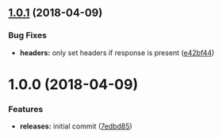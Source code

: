 <a name="1.0.1"></a>
## [1.0.1](https://github.com/hypeJunction/hypeShutdown/compare/1.0.0...1.0.1) (2018-04-09)


### Bug Fixes

* **headers:** only set headers if response is present ([e42bf44](https://github.com/hypeJunction/hypeShutdown/commit/e42bf44))



<a name="1.0.0"></a>
# 1.0.0 (2018-04-09)


### Features

* **releases:** initial commit ([7edbd85](https://github.com/hypeJunction/hypeShutdown/commit/7edbd85))



